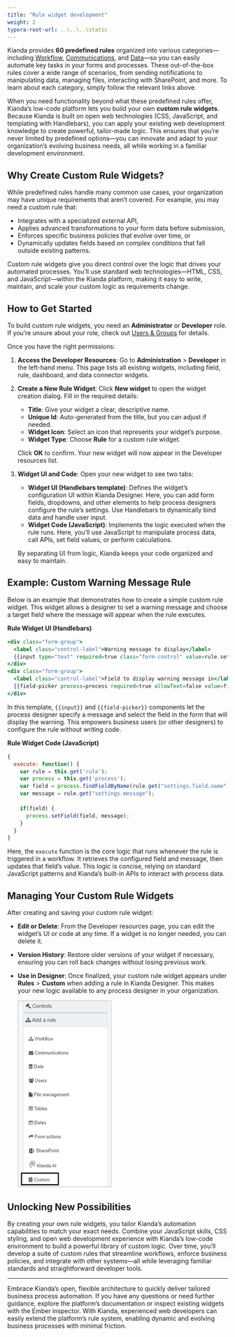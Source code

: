 ```yaml
---
title: "Rule widget development"
weight: 2
typora-root-url: ..\..\..\static
---
```


Kianda provides **60 predefined rules** organized into various categories—including [Workflow](/platform/rules/workflow/), [Communications](/platform/rules/communications/), and [Data](/platform/rules/data/)—so you can easily automate key tasks in your forms and processes. These out-of-the-box rules cover a wide range of scenarios, from sending notifications to manipulating data, managing files, interacting with SharePoint, and more. To learn about each category, simply follow the relevant links above.

When you need functionality beyond what these predefined rules offer, Kianda’s low-code platform lets you build your own **custom rule widgets**. Because Kianda is built on open web technologies (CSS, JavaScript, and templating with Handlebars), you can apply your existing web development knowledge to create powerful, tailor-made logic. This ensures that you’re never limited by predefined options—you can innovate and adapt to your organization’s evolving business needs, all while working in a familiar development environment.

## Why Create Custom Rule Widgets?

While predefined rules handle many common use cases, your organization may have unique requirements that aren’t covered. For example, you may need a custom rule that:

- Integrates with a specialized external API,
- Applies advanced transformations to your form data before submission,
- Enforces specific business policies that evolve over time, or
- Dynamically updates fields based on complex conditions that fall outside existing patterns.

Custom rule widgets give you direct control over the logic that drives your automated processes. You’ll use standard web technologies—HTML, CSS, and JavaScript—within the Kianda platform, making it easy to write, maintain, and scale your custom logic as requirements change.

## How to Get Started

To build custom rule widgets, you need an **Administrator** or **Developer** role. If you’re unsure about your role, check out [Users & Groups](/platform/administration/users/) for details.

Once you have the right permissions:

1. **Access the Developer Resources**: Go to **Administration** > **Developer** in the left-hand menu. This page lists all existing widgets, including field, rule, dashboard, and data connector widgets.

2. **Create a New Rule Widget**: Click **New widget** to open the widget creation dialog. Fill in the required details:
   - **Title**: Give your widget a clear, descriptive name.
   - **Unique Id**: Auto-generated from the title, but you can adjust if needed.
   - **Widget Icon**: Select an icon that represents your widget’s purpose.
   - **Widget Type**: Choose **Rule** for a custom rule widget.

   Click **OK** to confirm. Your new widget will now appear in the Developer resources list.

3. **Widget UI and Code**: Open your new widget to see two tabs:
   - **Widget UI (Handlebars template)**: Defines the widget’s configuration UI within Kianda Designer. Here, you can add form fields, dropdowns, and other elements to help process designers configure the rule’s settings. Use Handlebars to dynamically bind data and handle user input.
   - **Widget Code (JavaScript)**: Implements the logic executed when the rule runs. Here, you’ll use JavaScript to manipulate process data, call APIs, set field values, or perform calculations.

   By separating UI from logic, Kianda keeps your code organized and easy to maintain.

## Example: Custom Warning Message Rule

Below is an example that demonstrates how to create a simple custom rule widget. This widget allows a designer to set a warning message and choose a target field where the message will appear when the rule executes.

**Rule Widget UI (Handlebars)**

```handlebars
<div class="form-group">
  <label class="control-label">Warning message to display</label>
  {{input type="text" required=true class="form-control" value=rule.settings.message}}
</div>
<div class="form-group">
  <label class="control-label">Field to display warning message in</label>
  {{field-picker process=process required=true allowText=false value=field.settings.field}}
</div>
```

In this template, `{{input}}` and `{{field-picker}}` components let the process designer specify a message and select the field in the form that will display the warning. This empowers business users (or other designers) to configure the rule without writing code.

**Rule Widget Code (JavaScript)**

```javascript
{
  execute: function() {
    var rule = this.get('rule');
    var process = this.get('process');
    var field = process.findFieldByName(rule.get("settings.field.name"));
    var message = rule.get("settings.message");

    if(field) {
      process.setField(field, message);
    }
  }
}
```

Here, the `execute` function is the core logic that runs whenever the rule is triggered in a workflow. It retrieves the configured field and message, then updates that field’s value. This logic is concise, relying on standard JavaScript patterns and Kianda’s built-in APIs to interact with process data.

## Managing Your Custom Rule Widgets

After creating and saving your custom rule widget:

- **Edit or Delete**: From the Developer resources page, you can edit the widget’s UI or code at any time. If a widget is no longer needed, you can delete it.
- **Version History**: Restore older versions of your widget if necessary, ensuring you can roll back changes without losing previous work.
- **Use in Designer**: Once finalized, your custom rule widget appears under **Rules** > **Custom** when adding a rule in Kianda Designer. This makes your new logic available to any process designer in your organization.

   ![Custom rules category](/images/custom-rule-category.jpg)

## Unlocking New Possibilities

By creating your own rule widgets, you tailor Kianda’s automation capabilities to match your exact needs. Combine your JavaScript skills, CSS styling, and open web development experience with Kianda’s low-code environment to build a powerful library of custom logic. Over time, you’ll develop a suite of custom rules that streamline workflows, enforce business policies, and integrate with other systems—all while leveraging familiar standards and straightforward developer tools.

---

Embrace Kianda’s open, flexible architecture to quickly deliver tailored business process automation. If you have any questions or need further guidance, explore the platform’s documentation or inspect existing widgets with the Ember inspector. With Kianda, experienced web developers can easily extend the platform’s rule system, enabling dynamic and evolving business processes with minimal friction.

